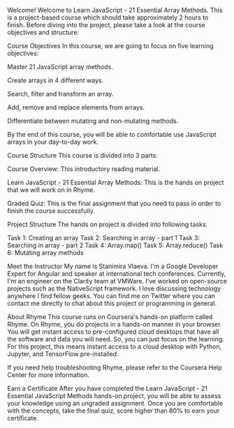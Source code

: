 Welcome!
Welcome to Learn JavaScript - 21 Essential Array Methods. This is a project-based course which should take approximately 2 hours to finish. Before diving into the project, please take a look at the course objectives and structure:

Course Objectives
In this course, we are going to focus on five learning objectives:

Master 21 JavaScript array methods.

Create arrays in 4 different ways.

Search, filter and transform an array.

Add, remove and replace elements from arrays.

Differentiate between mutating and non-mutating methods.

By the end of this course, you will be able to comfortable use JavaScript arrays in your day-to-day work.

Course Structure
This course is divided into 3 parts:

Course Overview: This introductory reading material.

Learn JavaScript - 21 Essential Array Methods: This is the hands on project that we will work on in Rhyme.

Graded Quiz: This is the final assignment that you need to pass in order to finish the course successfully.

Project Structure
The hands on project is divided into following tasks:

Task 1: Creating an array
Task 2: Searching in array - part 1
Task 3: Searching in array - part 2
Task 4: Array.map()
Task 5: Array.reduce()
Task 6: Mutating array methods

Meet the Instructor
My name is Stanimira Vlaeva. I'm a Google Developer Expert for Angular and speaker at international tech conferences. Currently, I'm an engineer on the Clarity team at VMWare. I've worked on open-source projects such as the NativeScript framework. I love discussing technology anywhere I find fellow geeks. You can find me on Twitter where you can contact me directly to chat about this project or programming in general.

About Rhyme
This course runs on Coursera's hands-on platform called Rhyme. On Rhyme, you do projects in a hands-on manner in your browser. You will get instant access to pre-configured cloud desktops that have all the software and data you will need. So, you can just focus on the learning. For this project, this means instant access to a cloud desktop with Python, Jupyter, and TensorFlow pre-installed.

If you need help troubleshooting Rhyme, please refer to the Coursera Help Center for more information.

Earn a Certificate
After you have completed the Learn JavaScript - 21 Essential JavaScript Methods hands-on project, you will be able to assess your knowledge using an ungraded assignment. Once you are comfortable with the concepts, take the final quiz, score higher than 80% to earn your certificate.
